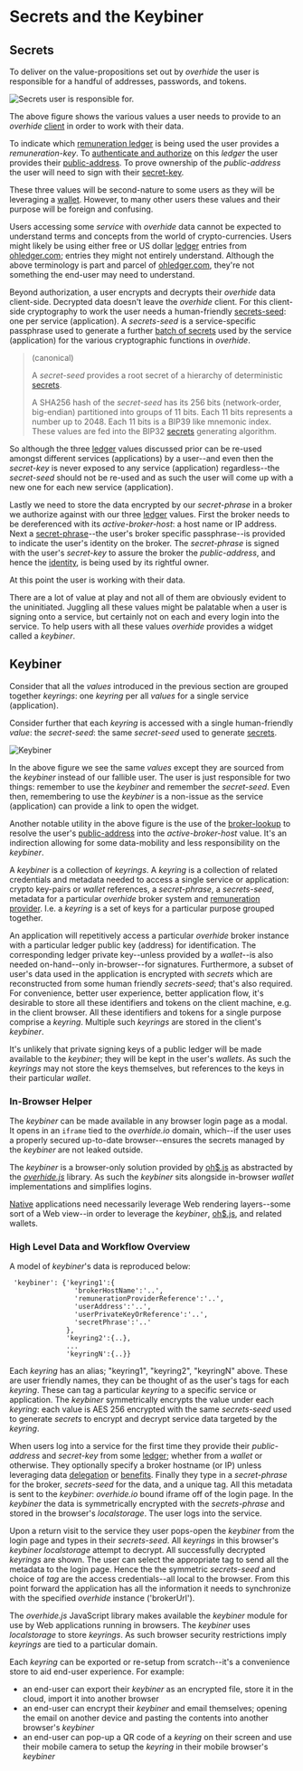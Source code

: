 # Secrets and the Keybiner

## Secrets

To deliver on the value-propositions set out by *overhide* the user is responsible for a handful of addresses, passwords, and tokens.

![Secrets user is responsible for.](images/secrets.svg)

The above figure shows the various values a user needs to provide to an *overhide* [client](../readme.html#overhidejs) in order to work with their data.

To indicate which [remuneration ledger](../readme.html#remuneration-api) is being used the user provides a *remuneration-key*.  To [authenticate and authorize](https://test.ohledger.com/demo/why/why.html) on this *ledger* the user provides their [public-address](glossary.html#user-address).  To prove ownership of the *public-address* the user will need to sign with their [secret-key](glossary.html#private-key--secret-key).

These three values will be second-nature to some users as they will be leveraging a [wallet](glossary.html#wallet).  However, to many other users these values and their purpose will be foreign and confusing.  

Users accessing some *service* with *overhide* data cannot be expected to understand terms and concepts from the world of crypto-currencies.  Users might likely be using either free or US dollar [ledger](../readme.html#remuneration-api) entries from [ohledger.com](https://ohledger.com); entries they might not entirely understand.  Although the above terminology is part and parcel of [ohledger.com](https://ohledger.com), they're not something the end-user may need to understand.

Beyond authorization, a user encrypts and decrypts their *overhide* data client-side.  Decrypted data doesn't leave the *overhide* client.  For this client-side cryptography to work the user needs a human-friendly [secrets-seed](glossary.html#secrets): one per service (application).  A *secrets-seed* is a service-specific passphrase used to generate a further [batch of secrets](glossary.html#secrets) used by the service (application) for the various cryptographic functions in *overhide*.

> (canonical)
>
> A *secret-seed* provides a root secret of a hierarchy of deterministic [secrets](glossary.html#secrets).
>
> A SHA256 hash of the *secret-seed* has its 256 bits (network-order, big-endian) partitioned into groups of 11 bits.  Each 11 bits represents a number up to 2048.  Each 11 bits is a BIP39 like mnemonic index.  These values are fed into the BIP32 [secrets](glossary.html#secrets) generating algorithm.

So although the three [ledger](../readme.html#remuneration-api) values discussed prior can be re-used amongst different services (applications) by a user--and even then the *secret-key* is never exposed to any service (application) regardless--the *secret-seed* should not be re-used and as such the user will come up with a new one for each new service (application).

Lastly we need to store the data encrypted by our *secret-phrase* in a broker we authorize against with our three [ledger](../readme.html#remuneration-api) values.  First the broker needs to be dereferenced with its *active-broker-host*: a host name or IP address.  Next a [secret-phrase](glossary.html#secret-phrase)--the user's broker specific passphrase--is provided to indicate the user's identity on the broker.  The *secret-phrase* is signed with the user's *secret-key* to assure the broker the *public-address*, and hence the [identity](identity.md), is being used by its rightful owner.

At this point the user is working with their data.  

There are a lot of value at play and not all of them are obviously evident to the uninitiated.  Juggling all these values might be palatable when a user is signing onto a service, but certainly not on each and every login into the service.  To help users with all these values *overhide* provides a widget called a *keybiner*.

## Keybiner

Consider that all the *values* introduced in the previous section are grouped together *keyrings*: one *keyring* per all *values* for a single service (application).

Consider further that each *keyring* is accessed with a single human-friendly *value*:  the *secret-seed*:  the same *secret-seed* used to generate [secrets](glossary.html#secrets).

![Keybiner](images/keybiner.svg)

In the above figure we see the same *values* except they are sourced from the *keybiner* instead of our fallible user.  The user is just responsible for two things: remember to use the *keybiner* and remember the *secret-seed*.  Even then, remembering to use the *keybiner* is a non-issue as the service (application) can provide a link to open the widget.

Another notable utility in the above figure is the use of the [broker-lookup](lookup.md) to resolve the user's [public-address](glossary.html#user-address) into the *active-broker-host* value.  It's an indirection allowing for some data-mobility and less responsibility on the *keybiner*.

A *keybiner* is a collection of *keyrings*.  A *keyring* is a collection of related credentials and metadata needed to access a single service or application: crypto key-pairs or *wallet* references, a *secret-phrase*, a *secrets-seed*, metadata for a particular *overhide* broker system and [remuneration provider](remuneration-api.md).  I.e. a *keyring* is a set of keys for a particular purpose grouped together.

An application will repetitively access a particular *overhide* broker instance with a particular ledger public key (address) for identification.  The corresponding ledger private key--unless provided by a *wallet*--is also needed on-hand--only in-browser--for signatures.  Furthermore, a subset of user's data used in the application is encrypted with *secrets* which are reconstructed from some human friendly *secrets-seed*; that's also required.  For convenience, better user experience, better application flow, it's desirable to store all these identifiers and tokens on the client machine, e.g. in the client browser.  All these identifiers and tokens for a single purpose comprise a *keyring*.  Multiple such *keyrings* are stored in the client's *keybiner*.

It's unlikely that private signing keys of a public ledger will be made available to the *keybiner*; they will be kept in the user's *wallets*.  As such the *keyrings* may not store the keys themselves, but references to the keys in their particular *wallet*.

### In-Browser Helper

The *keybiner* can be made available in any browser login page as a modal.  It opens in an `iframe` tied to the *overhide.io* domain, which--if the user uses a properly secured up-to-date browser--ensures the secrets managed by the *keybiner* are not leaked outside.

The *keybiner* is a browser-only solution provided by [oh$.js](https://github.com/overhide/overhide-remuneration.js) as abstracted by the [*overhide.js*](https://github.com/JakubNer/overhide.js) library.  As such the *keybiner* sits alongside in-browser *wallet* implementations and simplifies logins.

[Native](../readme.html#overhidec) applications need necessarily leverage Web rendering layers--some sort of a Web view--in order to leverage the *keybiner*, [oh$.js](https://github.com/overhide/overhide-remuneration.js), and related wallets.

### High Level Data and Workflow Overview

A model of *keybiner*'s data is reproduced below:

```
 'keybiner': {'keyring1':{
                'brokerHostName':'..',
                'remunerationProviderReference':'..',
                'userAddress':'..',
                'userPrivateKeyOrReference':'..',
                'secretPhrase':'..'
              },
              'keyring2':{..},
              ...
              'keyringN':{..}}
```

Each *keyring* has an alias; "keyring1", "keyring2", "keyringN" above.  These are user friendly names, they can be thought of as the user's tags for each *keyring*.  These can tag a particular *keyring* to a specific service or application.  The *keybiner* symmetrically encrypts the value under each *keyring*: each value is AES 256 encrypted with the same *secrets-seed* used to generate *secrets* to encrypt and decrypt service data targeted by the *keyring*.  

When users log into a service for the first time they provide their *public-address* and *secret-key* from some [ledger](remuneration-api.md); whether from a *wallet* or otherwise.  They optionally specify a broker hostname (or IP) unless leveraging data [delegation](broker.html#tag-delegate) or [benefits](broker.html#tag-benefits).  Finally they type in a *secret-phrase* for the broker, *secrets-seed* for the data, and a unique tag.  All this metadata is sent to the *keybiner*: *overhide.io* bound iframe off of the login page.  In the *keybiner* the data is symmetrically encrypted with the *secrets-phrase* and stored in the browser's *localstorage*.  The user logs into the service.

Upon a return visit to the service they user pops-open the *keybiner* from the login page and types in their *secrets-seed*.  All *keyrings* in this browser's *keybiner* *localstorage* attempt to decrypt.  All successfully decrypted *keyrings* are shown.  The user can select the appropriate tag to send all the metadata to the login page.  Hence the the symmetric *secrets-seed* and choice of *tag* are the access credentials--all local to the browser.  From this point forward the application has all the information it needs to synchronize with the specified *overhide* instance ('brokerUrl').  

The *overhide.js* JavaScript library makes available the *keybiner* module for use by Web applications running in browsers.  The *keybiner* uses *localstorage* to store *keyrings*.  As such browser security restrictions imply *keyrings* are tied to a particular domain.

Each *keyring* can be exported or re-setup from scratch--it's a convenience store to aid end-user experience.  For example:

* an end-user can export their *keybiner* as an encrypted file, store it in the cloud, import it into another browser
* an end-user can encrypt their *keybiner* and email themselves; opening the email on another device and pasting the contents into another browser's *keybiner*
* an end-user can pop-up a QR code of a *keyring* on their screen and use their mobile camera to setup the *keyring* in their mobile browser's *keybiner*
